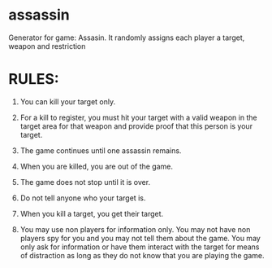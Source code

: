 # assassin
Generator for game: Assasin. It randomly assigns each player a target, weapon and restriction

# RULES:

1. You can kill your target only.

2. For a kill to register, you must hit your target with a valid weapon in the target area for that weapon and provide proof that this person is your target.

3.  The game continues until one assassin remains.

4.  When you are killed, you are out of the game.

5.  The game does not stop until it is over.

6.  Do not tell anyone who your target is.

7.  When you kill a target, you get their target.

8.  You may use non players for information only. You may not have non players spy for you and you may not tell them about the game. You may only ask for information or have them interact with the target for means of distraction as long as they do not know that you are playing the game.




